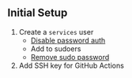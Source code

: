 ## Initial Setup

1. Create a `services` user
    - [Disable password auth](https://serverfault.com/questions/285800/how-to-disable-ssh-login-with-password-for-some-users)
    - Add to sudoers
    - [Remove sudo password](https://askubuntu.com/questions/147241/execute-sudo-without-password)
2. Add SSH key for GitHub Actions